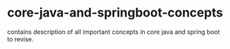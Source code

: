 # core-java-and-springboot-concepts
contains description of all important concepts in core java and spring boot to revise.
